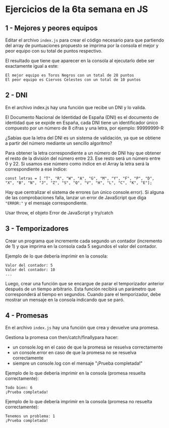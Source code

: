 # Ejercicios de la 6ta semana en JS

## 1 - Mejores y peores equipos
Editar el archivo `index.js` para crear el código necesario para que partiendo del array de puntuaciones propuesto se imprima por la consola el mejor y peor equipo con su total de puntos respectivo.

El resultado que tiene que aparecer en la consola al ejecutarlo debe ser exactamente igual a este:
```
El mejor equipo es Toros Negros con un total de 28 puntos
El peor equipo es Ciervos Celestes con un total de 10 puntos
```

## 2 - DNI
En el archivo index.js hay una función que recibe un DNI y lo valida.

El Documento Nacional de Identidad de España (DNI) es el documento de identidad que se expide en España, cada DNI tiene un identificador único compuesto por un número de 8 cifras y una letra, por ejemplo: 99999999-R

¿Sabías que la letra del DNI es un sistema de validación, ya que se obtiene a partir del número mediante un sencillo algoritmo?

Para obtener la letra correspondiente a un número de DNI hay que obtener el resto de la división del número entre 23. Ese resto será un número entre 0 y 22. Si usamos ese número como índice en el Array la letra será la correspondiente a ese índice:
```
const letras = [ "T", "R", "W", "A", "G", "M", "Y", "F", "P", "D", "X", "B", "N", "J", "Z", "S", "Q", "V", "H", "L", "C", "K", "E"];
```
Hay que centralizar el sistema de errores (un único console.error). Si alguna de las comprobaciones falla, lanzar un error de JavaScript  que diga `"ERROR:"` y el mensaje correspondiente.

Usar throw, el objeto Error de JavaScript y try/catch

## 3 - Temporizadores
Crear un programa que incremente cada segundo un contador (incremento de 1) y que imprima en la consola cada 5 segundos el valor del contador.

Ejemplo de lo que debería imprimir en la consola:
```
Valor del contador: 5
Valor del contador: 10
...
```
Luego, crear una función que se encargue de parar el temporizador anterior después de un tiempo arbitrario. Esta función recibirá un parámetro que corresponderá al tiempo en segundos. Cuando pare el temporizador, debe mostrar un mensaje en la consola indicando que se paró.

## 4 - Promesas
En el archivo `index.js` hay una función que crea y devuelve una promesa.

Gestiona la promesa con then/catch/finallypara hacer:
- un console.log en el caso de que la promesa se resuelva correctamente
- un console.error en caso de que la promesa no se resuelva correctamente
- siempre un console.log con el mensaje "¡Prueba completada!"

Ejemplo de lo que debería imprimir en la consola (promesa resuelta correctamente):
```
Todo bien: 6
¡Prueba completada!
```
Ejemplo de lo que debería imprimir en la consola (promesa no resuelta correctamente):
```
Tenemos un problema: 1
¡Prueba completada!
```

